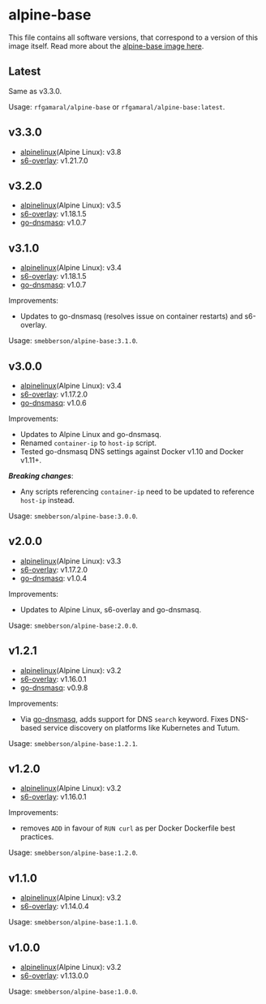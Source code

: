 # alpine-base

This file contains all software versions, that correspond to a version of this image itself. Read more about the [alpine-base image here][alpinebase].

## Latest

Same as v3.3.0.

Usage: `rfgamaral/alpine-base` or `rfgamaral/alpine-base:latest`.

## v3.3.0

- [alpinelinux](Alpine Linux): v3.8
- [s6-overlay][s6-overlay]: v1.21.7.0

## v3.2.0

- [alpinelinux](Alpine Linux): v3.5
- [s6-overlay][s6-overlay]: v1.18.1.5
- [go-dnsmasq][godnsmasq]: v1.0.7

## v3.1.0

- [alpinelinux](Alpine Linux): v3.4
- [s6-overlay][s6-overlay]: v1.18.1.5
- [go-dnsmasq][godnsmasq]: v1.0.7

Improvements:

- Updates to go-dnsmasq (resolves issue on container restarts) and s6-overlay.

Usage: `smebberson/alpine-base:3.1.0`.

## v3.0.0

- [alpinelinux](Alpine Linux): v3.4
- [s6-overlay][s6-overlay]: v1.17.2.0
- [go-dnsmasq][godnsmasq]: v1.0.6

Improvements:

- Updates to Alpine Linux and go-dnsmasq.
- Renamed `container-ip` to `host-ip` script.
- Tested go-dnsmasq DNS settings against Docker v1.10 and Docker v1.11+.

__*Breaking changes*__:

- Any scripts referencing `container-ip` need to be updated to reference `host-ip` instead.

Usage: `smebberson/alpine-base:3.0.0`.

## v2.0.0

- [alpinelinux](Alpine Linux): v3.3
- [s6-overlay][s6-overlay]: v1.17.2.0
- [go-dnsmasq][godnsmasq]: v1.0.4

Improvements:

- Updates to Alpine Linux, s6-overlay and go-dnsmasq.

Usage: `smebberson/alpine-base:2.0.0`.

## v1.2.1

- [alpinelinux](Alpine Linux): v3.2
- [s6-overlay][s6-overlay]: v1.16.0.1
- [go-dnsmasq][godnsmasq]: v0.9.8

Improvements:

- Via [go-dnsmasq][godnsmasq], adds support for DNS `search` keyword. Fixes DNS-based service discovery on platforms like Kubernetes and Tutum.

Usage: `smebberson/alpine-base:1.2.1`.

## v1.2.0

- [alpinelinux](Alpine Linux): v3.2
- [s6-overlay][s6-overlay]: v1.16.0.1

Improvements:

- removes `ADD` in favour of `RUN curl` as per Docker Dockerfile best practices.

Usage: `smebberson/alpine-base:1.2.0`.

## v1.1.0

- [alpinelinux](Alpine Linux): v3.2
- [s6-overlay][s6-overlay]: v1.14.0.4

Usage: `smebberson/alpine-base:1.1.0`.

## v1.0.0

- [alpinelinux](Alpine Linux): v3.2
- [s6-overlay][s6-overlay]: v1.13.0.0

Usage: `smebberson/alpine-base:1.0.0`.

[s6-overlay]: https://github.com/just-containers/s6-overlay
[alpinelinux]: https://www.alpinelinux.org/
[alpinebase]: https://github.com/rfgamaral/docker-alpine/tree/master/alpine-base
[godnsmasq]: https://github.com/janeczku/go-dnsmasq
